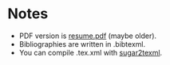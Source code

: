 # Notes
- PDF version is [resume.pdf](https://github.com/saireya/information-and-system/releases) (maybe older).
- Bibliographies are written in .bibtexml.
- You can compile .tex.xml with [sugar2texml](https://github.com/saireya/sugar2texml).
